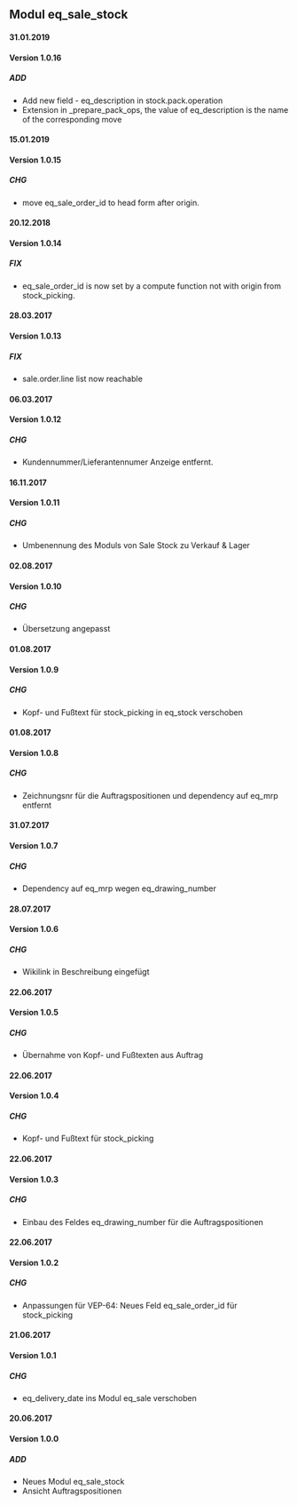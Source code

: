 ## Modul eq_sale_stock

#### 31.01.2019
#### Version 1.0.16
##### ADD
- Add new field - eq_description in stock.pack.operation
- Extension in _prepare_pack_ops, the value of eq_description is the name of the corresponding move

#### 15.01.2019
#### Version 1.0.15
##### CHG
- move eq_sale_order_id to head form after origin.

#### 20.12.2018
#### Version 1.0.14
##### FIX
- eq_sale_order_id is now set by a compute function not with origin from stock_picking.

#### 28.03.2017
#### Version 1.0.13
##### FIX
- sale.order.line list now reachable

#### 06.03.2017
#### Version 1.0.12
##### CHG
- Kundennummer/Lieferantennumer Anzeige entfernt.

#### 16.11.2017
#### Version 1.0.11
##### CHG
- Umbenennung des Moduls von Sale Stock zu Verkauf & Lager

#### 02.08.2017
#### Version 1.0.10
##### CHG
- Übersetzung angepasst

#### 01.08.2017
#### Version 1.0.9
##### CHG
- Kopf- und Fußtext für stock_picking in eq_stock verschoben


#### 01.08.2017
#### Version 1.0.8
##### CHG
- Zeichnungsnr für die Auftragspositionen und dependency auf eq_mrp entfernt


#### 31.07.2017
#### Version 1.0.7
##### CHG
- Dependency auf eq_mrp wegen eq_drawing_number


#### 28.07.2017
#### Version 1.0.6
##### CHG
- Wikilink in Beschreibung eingefügt

#### 22.06.2017
#### Version 1.0.5
##### CHG
- Übernahme von Kopf- und Fußtexten aus Auftrag

#### 22.06.2017
#### Version 1.0.4
##### CHG
- Kopf- und Fußtext für stock_picking

#### 22.06.2017
#### Version 1.0.3
##### CHG
- Einbau des Feldes eq_drawing_number für die Auftragspositionen


#### 22.06.2017
#### Version 1.0.2
##### CHG
- Anpassungen für VEP-64: Neues Feld eq_sale_order_id für stock_picking


#### 21.06.2017
#### Version 1.0.1
##### CHG
- eq_delivery_date ins Modul eq_sale verschoben


#### 20.06.2017
#### Version 1.0.0
##### ADD
- Neues Modul eq_sale_stock
- Ansicht Auftragspositionen
